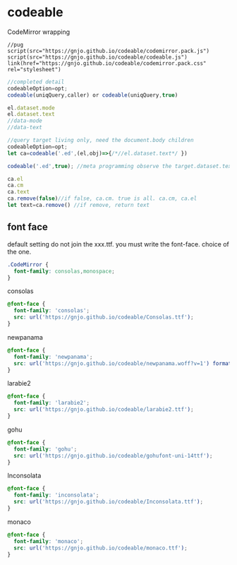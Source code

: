 # codeable
CodeMirror wrapping
```pug
//pug
script(src="https://gnjo.github.io/codeable/codemirror.pack.js")
script(src="https://gnjo.github.io/codeable/codeable.js")
link(href="https://gnjo.github.io/codeable/codemirror.pack.css" rel="stylesheet")
```

```js
//completed detail
codeableOption=opt;
codeable(uniqQuery,caller) or codeable(uniqQuery,true) 

el.dataset.mode
el.dataset.text
//data-mode
//data-text

//query target living only, need the document.body children
codeableOption=opt;
let ca=codeable('.ed',(el,obj)=>{/*//el.dataset.text*/ })

codeable('.ed',true); //meta programming observe the target.dataset.text

ca.el
ca.cm
ca.text
ca.remove(false)//if false, ca.cm. true is all. ca.cm, ca.el 
let text=ca.remove() //if remove, return text
```

## font face
default setting do not join the xxx.ttf. you must write the font-face. choice of the one.
```css
.CodeMirror {
  font-family: consolas,monospace;
}
```
consolas
```css
@font-face {
  font-family: 'consolas';
  src: url('https://gnjo.github.io/codeable/Consolas.ttf');
}
```
newpanama
```css
@font-face {
  font-family: 'newpanama';
  src: url('https://gnjo.github.io/codeable/newpanama.woff?v=1') format("woff"); 
}
```
larabie2
```css
@font-face {
  font-family: 'larabie2';
  src: url('https://gnjo.github.io/codeable/larabie2.ttf');
}
```
gohu
```css
@font-face {
  font-family: 'gohu';
  src: url('https://gnjo.github.io/codeable/gohufont-uni-14ttf');
}
```
Inconsolata
```css
@font-face {
  font-family: 'inconsolata';
  src: url('https://gnjo.github.io/codeable/Inconsolata.ttf');
}
```
monaco
```css
@font-face {
  font-family: 'monaco';
  src: url('https://gnjo.github.io/codeable/monaco.ttf');
}
```
